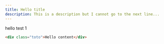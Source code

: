 ```yaml
---
title: Hello title
description: This is a description but I cannot go to the next line...
---
```


hello test 1

```html
<div class="toto">Hello content</div>
```